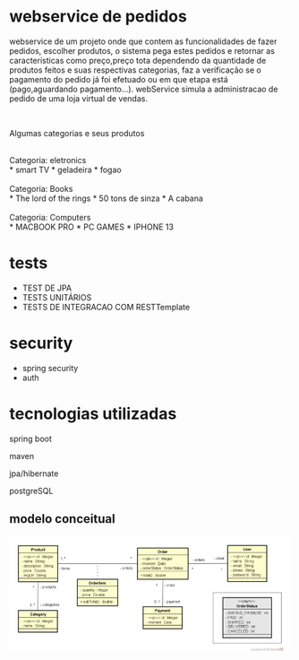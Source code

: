 # webservice de pedidos

  webservice de um projeto onde que contem as funcionalidades de fazer pedidos, escolher produtos, o sistema pega estes pedidos e retornar as características como preço,preço tota dependendo da quantidade de produtos feitos e suas respectivas categorias, faz a verificação se o pagamento do pedido já foi efetuado ou em que etapa está (pago,aguardando pagamento...).  webService simula a administracao de pedido de uma loja virtual de vendas.
  
  <br>
  
  Algumas categorias e seus produtos
  
  <br>
  Categoria: eletronics
  <br>
    * smart TV
    * geladeira
    * fogao
 
 <br>
 <br>
   Categoria: Books
  <br>
    * The lord of the rings
    * 50 tons de sinza
    * A cabana
    
  <br>  
  <br>
  Categoria: Computers
  <br>
    * MACBOOK PRO
    * PC GAMES
    * IPHONE 13
  
  
# tests
  * TEST DE JPA
  * TESTS UNITÁRIOS
  * TESTS DE INTEGRACAO COM RESTTemplate
  
# security
  * spring security
  * auth
  
# tecnologias utilizadas
  spring boot<p>
  maven<p>
  jpa/hibernate<p>
  postgreSQL
  
## modelo conceitual

<img src="https://github.com/guilhermewt/assets/blob/main/webservice%20pedidos.PNG">
